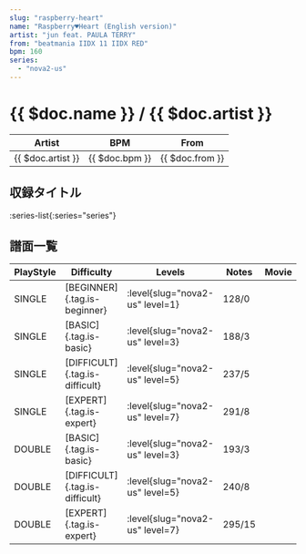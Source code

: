 ```yaml
---
slug: "raspberry-heart"
name: "Raspberry♥Heart (English version)"
artist: "jun feat. PAULA TERRY"
from: "beatmania IIDX 11 IIDX RED"
bpm: 160
series:
  - "nova2-us"
---
```


# {{ $doc.name }} / {{ $doc.artist }}

|Artist|BPM|From|
|------|---|----|
|{{ $doc.artist }}|{{ $doc.bpm }}|{{ $doc.from }}|

## 収録タイトル

:series-list{:series="series"}

## 譜面一覧

|PlayStyle|Difficulty|Levels|Notes|Movie|
|---------|----------|------|-----|-----|
|SINGLE|[BEGINNER]{.tag.is-beginner}|:level{slug="nova2-us" level=1}|128/0||
|SINGLE|[BASIC]{.tag.is-basic}|:level{slug="nova2-us" level=3}|188/3||
|SINGLE|[DIFFICULT]{.tag.is-difficult}|:level{slug="nova2-us" level=5}|237/5||
|SINGLE|[EXPERT]{.tag.is-expert}|:level{slug="nova2-us" level=7}|291/8||
|DOUBLE|[BASIC]{.tag.is-basic}|:level{slug="nova2-us" level=3}|193/3||
|DOUBLE|[DIFFICULT]{.tag.is-difficult}|:level{slug="nova2-us" level=5}|240/8||
|DOUBLE|[EXPERT]{.tag.is-expert}|:level{slug="nova2-us" level=7}|295/15||
